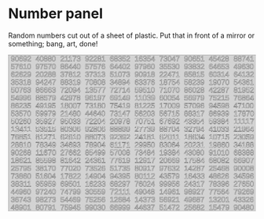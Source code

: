 Number panel
============

Random numbers cut out of a sheet of plastic. Put that in front of a mirror or something; bang, art, done!

![](./exports/number-panel-for-bunnings-mirror.png)
